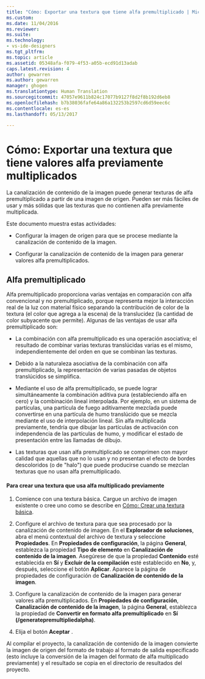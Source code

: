 ```yaml
---
title: "Cómo: Exportar una textura que tiene alfa premultiplicado | Microsoft Docs"
ms.custom: 
ms.date: 11/04/2016
ms.reviewer: 
ms.suite: 
ms.technology:
- vs-ide-designers
ms.tgt_pltfrm: 
ms.topic: article
ms.assetid: 05348afa-f079-4f53-a05b-ecd91d13adab
caps.latest.revision: 4
author: gewarren
ms.author: gewarren
manager: ghogen
ms.translationtype: Human Translation
ms.sourcegitcommit: 47057e9611b824c17077b9127f8d2f8b192d6eb8
ms.openlocfilehash: b7b38036fafe64a86a132253b2597cd6d59eec6c
ms.contentlocale: es-es
ms.lasthandoff: 05/13/2017

---
```

# <a name="how-to-export-a-texture-that-has-premultiplied-alpha"></a>Cómo: Exportar una textura que tiene valores alfa previamente multiplicados
La canalización de contenido de la imagen puede generar texturas de alfa premultiplicado a partir de una imagen de origen. Pueden ser más fáciles de usar y más sólidas que las texturas que no contienen alfa previamente multiplicada.  
  
 Este documento muestra estas actividades:  
  
-   Configurar la imagen de origen para que se procese mediante la canalización de contenido de la imagen.  
  
-   Configurar la canalización de contenido de la imagen para generar valores alfa premultiplicados.  
  
## <a name="premultiplied-alpha"></a>Alfa premultiplicado  
 Alfa premultiplicado proporciona varias ventajas en comparación con alfa convencional y no premultiplicado, porque representa mejor la interacción real de la luz con material físico separando la contribución de color de la textura (el color que agrega a la escena) de la translucidez (la cantidad de color subyacente que permite). Algunas de las ventajas de usar alfa premultiplicado son:  
  
-   La combinación con alfa premultiplicado es una operación asociativa; el resultado de combinar varias texturas translúcidas varias es el mismo, independientemente del orden en que se combinan las texturas.  
  
-   Debido a la naturaleza asociativa de la combinación con alfa premultiplicado, la representación de varias pasadas de objetos translúcidos se simplifica.  
  
-   Mediante el uso de alfa premultiplicado, se puede lograr simultáneamente la combinación aditiva pura (estableciendo alfa en cero) y la combinación lineal interpolada. Por ejemplo, en un sistema de partículas, una partícula de fuego aditivamente mezclada puede convertirse en una partícula de humo translúcido que se mezcla mediante el uso de interpolación lineal. Sin alfa multiplicada previamente, tendría que dibujar las partículas de activación con independencia de las partículas de humo, y modificar el estado de presentación entre las llamadas de dibujo.  
  
-   Las texturas que usan alfa premultiplicado se comprimen con mayor calidad que aquellas que no lo usan y no presentan el efecto de bordes descoloridos (o de "halo") que puede producirse cuando se mezclan texturas que no usan alfa premultiplicado.  
  
#### <a name="to-create-a-texture-that-uses-premultiplied-alpha"></a>Para crear una textura que usa alfa multiplicado previamente  
  
1.  Comience con una textura básica. Cargue un archivo de imagen existente o cree uno como se describe en [Cómo: Crear una textura básica](../designers/how-to-create-a-basic-texture.md).  
  
2.  Configure el archivo de textura para que sea procesado por la canalización de contenido de imagen. En el **Explorador de soluciones**, abra el menú contextual del archivo de textura y seleccione **Propiedades**. En **Propiedades de configuración**, la página **General**, establezca la propiedad **Tipo de elemento** en **Canalización de contenido de la imagen**. Asegúrese de que la propiedad **Contenido** esté establecida en **Sí** y **Excluir de la compilación** esté establecido en **No**, y, después, seleccione el botón **Aplicar**. Aparece la página de propiedades de configuración de **Canalización de contenido de la imagen**.  
  
3.  Configure la canalización de contenido de la imagen para generar valores alfa premultiplicados. En **Propiedades de configuración**, **Canalización de contenido de la imagen**, la página **General**, establezca la propiedad de **Convertir en formato alfa premultiplicado** en **Sí (/generatepremultipliedalpha)**.  
  
4.  Elija el botón **Aceptar** .  
  
 Al compilar el proyecto, la canalización de contenido de la imagen convierte la imagen de origen del formato de trabajo al formato de salida especificado (esto incluye la conversión de la imagen del formato de alfa multiplicado previamente) y el resultado se copia en el directorio de resultados del proyecto.
